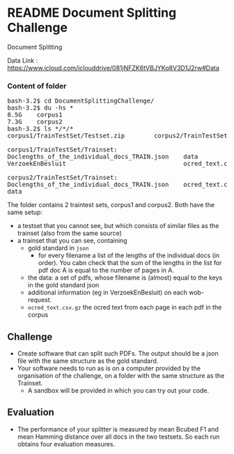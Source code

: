 # README Document Splitting Challenge 
Document Splitting

Data Link : https://www.icloud.com/iclouddrive/081jNFZK6tVBJYKq8V3D1J2rw#Data

### Content of folder

<pre>
bash-3.2$ cd DocumentSplittingChallenge/
bash-3.2$ du -hs *
8.5G    corpus1
7.3G    corpus2
bash-3.2$ ls */*/*
corpus1/TrainTestSet/Testset.zip        corpus2/TrainTestSet/Testset.zip

corpus1/TrainTestSet/Trainset:
Doclengths_of_the_individual_docs_TRAIN.json    data
VerzoekEnBesluit                                ocred_text.csv.gz

corpus2/TrainTestSet/Trainset:
Doclengths_of_the_individual_docs_TRAIN.json    ocred_text.csv.gz
data
</pre>

The folder contains 2 traintest sets, corpus1 and corpus2. Both have the same setup:

* a testset that you cannot see, but which consists of similar files as the trainset (also from the same source)
* a trainset that you can see, containing
    * gold standard in `json`
       * for every filename a list of the lengths of the individual docs (in order). You cabn check that the sum of the lengths in the list for pdf doc A is equal to the number of pages in A.
   * the data: a set of pdfs, whose filename is (almost) equal to the keys in the gold standard json
   * additional information (eg in VerzoekEnBesluit) on each wob-request.
   * `ocred_text.csv.gz` the ocred text from each page in each pdf in the corpus 


## Challenge

* Create software that can split such PDFs. The output should be a json file with the same structure as the gold standard.
* Your software needs to run as is on a computer provided by the organisation of the challenge, on a folder with the same structure as the Trainset. 
    * A sandbox will be provided in which you can try out your code.


## Evaluation

* The performance of your splitter is measured by mean Bcubed F1 and mean Hamming distance over all docs in the two testsets. So each run obtains four evaluation measures.
